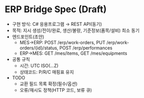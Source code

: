 # ERP Bridge Spec (Draft)

- 구현 방식: C# 응용프로그램 → REST API(동기)
- 목적: 지시 생성/전이/완료, 생산/불량, 기준정보(품목/설비) 최소 동기
- 엔드포인트(초안)
  - MES→ERP: POST /erp/work-orders, PUT /erp/work-orders/{id}/status, POST /erp/performances
  - ERP→MES: GET /mes/items, GET /mes/equipments
- 공통 규칙
  - 시간: UTC ISO(…Z)
  - 상태코드: P/R/C 매핑표 유지
- TODO
  - 교환 필드 목록 확정(필수/옵션)
  - 오류/재시도 정책(HTTP 코드, 보류 큐)